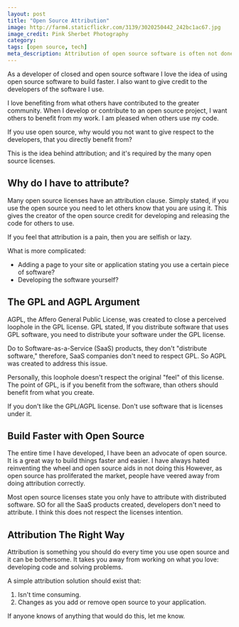 ```yaml
---
layout: post
title: "Open Source Attribution"
image: http://farm4.staticflickr.com/3139/3020250442_242bc1ac67.jpg
image_credit: Pink Sherbet Photography
category: 
tags: [open source, tech]
meta_description: Attribution of open source software is often not done. If you are benefiting from the software, the least you can do is give back.
---
```


As a developer of closed and open source software I love the idea of using open source software to build faster. I also want to give credit to the developers of the software I use. 

I love benefiting from what others have contributed to the greater community. When I develop or contribute to an open source project, I want others to benefit from my work. I am pleased when others use my code.

If you use open source, why would you not want to give respect to the developers, that you directly benefit from?

This is the idea behind attribution; and it's required by the many open source licenses.

## Why do I have to attribute?

Many open source licenses have an attribution clause. Simply stated, if you use the open source you need to let others know that you are using it. This gives the creator of the open source credit for developing and releasing the code for others to use.

If you feel that attribution is a pain, then you are selfish or lazy. 

What is more complicated:

* Adding a page to your site or application stating you use a certain piece of software?
* Developing the software yourself?

## The GPL and AGPL Argument

AGPL, the Affero General Public License, was created to close a perceived loophole in the GPL license. GPL stated, If you distribute software that uses GPL software, you need to distribute your software under the GPL license.

Do to Software-as-a-Service (SaaS) products, they don't "distribute software," therefore, SaaS companies don't need to respect GPL. So AGPL was created to address this issue.

Personally, this loophole doesn't respect the original "feel" of this license. The point of GPL, is if you benefit from the software, than others should benefit from what you create.

If you don't like the GPL/AGPL license. Don't use software that is licenses under it.

## Build Faster with Open Source

The entire time I have developed, I have been an advocate of open source. It is a great way to build things faster and easier. I have always hated reinventing the wheel and open source aids in not doing this However, as open source has proliferated the market, people have veered away from doing attribution correctly.

Most open source licenses state you only have to attribute with distributed software. SO for all the SaaS products created, developers don't need to attribute. I think this does not respect the licenses intention.

## Attribution The Right Way

Attribution is something you should do every time you use open source and it can be bothersome. It takes you away from working on what you love: developing code and solving problems. 

A simple attribution solution should exist that:

1. Isn't time consuming.
2. Changes as you add or remove open source to your application.

If anyone knows of anything that would do this, let me know.